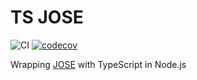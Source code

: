 # TS JOSE

![CI](https://github.com/evan361425/ts-jose/actions/workflows/CI.yml/badge.svg)
[![codecov](https://codecov.io/gh/evan361425/ts-jose/branch/master/graph/badge.svg)](https://codecov.io/gh/evan361425/ts-jose)

Wrapping [JOSE](https://github.com/panva/jose) with TypeScript in Node.js
